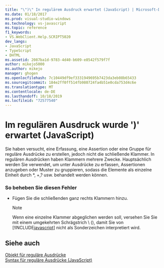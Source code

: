 ```yaml
---
title: "\")\" In regulärem Ausdruck erwartet (JavaScript) | Microsoft-Dokumentation"
ms.date: 01/18/2017
ms.prod: visual-studio-windows
ms.technology: vs-javascript
ms.topic: reference
f1_keywords:
- VS.WebClient.Help.SCRIPT5020
dev_langs:
- JavaScript
- TypeScript
- DHTML
ms.assetid: 2087ba1d-9783-4d40-b609-e8542f579f7f
author: mikejo5000
ms.author: mikejo
manager: ghogen
ms.openlocfilehash: 7c10449df9ef3331949695b7423da3eb08b65433
ms.sourcegitcommit: 184e2ff0ff514fb980724fa4b51e0cda753d4c6e
ms.translationtype: MT
ms.contentlocale: de-DE
ms.lasthandoff: 10/18/2019
ms.locfileid: "72577540"
---
```

# <a name="expected--in-regular-expression-javascript"></a>Im regulären Ausdruck wurde ')' erwartet (JavaScript)
Sie haben versucht, eine Erfassung, eine Assertion oder eine Gruppe für reguläre Ausdrücke zu erstellen, jedoch nicht die schließende Klammer. In regulären Ausdrücken haben Klammern mehrere Zwecke. Hauptsächlich werden Sie verwendet, um unter Ausdrücke zu erfassen, Assertionen anzugeben oder Muster zu gruppieren, sodass die Elemente als einzelne Einheit durch *, +,? usw. behandelt werden können.  
  
### <a name="to-correct-this-error"></a>So beheben Sie diesen Fehler  
  
- Fügen Sie die schließenden ganz rechts Klammern hinzu.  
  
    > [!NOTE]
    > Wenn eine einzelne Klammer abgeglichen werden soll, versehen Sie Sie mit einem umgekehrten Schrägstrich \\ (), damit Sie von [!INCLUDE[javascript](../../javascript/includes/javascript-md.md)] nicht als Sonderzeichen interpretiert wird.  
  
## <a name="see-also"></a>Siehe auch  
 [Objekt für reguläre Ausdrücke](../../javascript/reference/regular-expression-object-javascript.md)    
 [Syntax für reguläre Ausdrücke (JavaScript)](https://msdn.microsoft.com/library/1400241x)